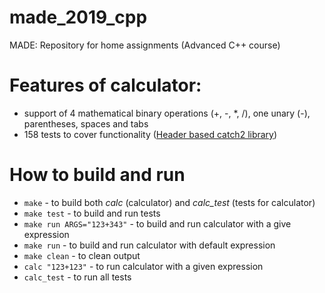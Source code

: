 # made_2019_cpp
MADE: Repository for home assignments (Advanced C++ course)

# Features of calculator:
* support of 4 mathematical binary operations (+, -, *, /), one unary (-), parentheses, spaces and tabs
* 158 tests to cover functionality ([Header based catch2 library](https://github.com/catchorg/Catch2))

# How to build and run
* `make` - to build both *calc* (calculator)  and *calc_test* (tests for calculator)
* `make test` - to build and run tests
* `make run ARGS="123+343"` - to build and run calculator with a give expression
* `make run` - to build and run calculator with default expression
* `make clean` - to clean output
* `calc "123+123"` - to run calculator with a given expression
* `calc_test` - to run all tests

